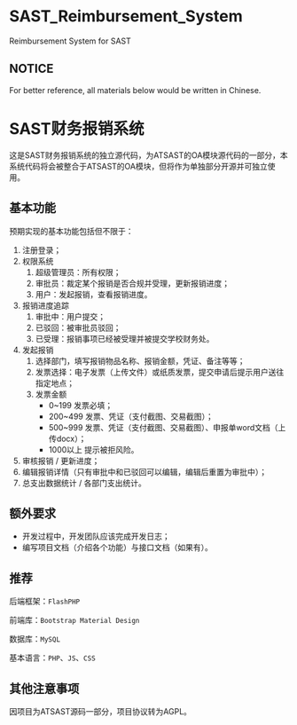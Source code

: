 # SAST_Reimbursement_System
Reimbursement System for SAST

## NOTICE

For better reference, all materials below would be written in Chinese.

# SAST财务报销系统

这是SAST财务报销系统的独立源代码，为ATSAST的OA模块源代码的一部分，本系统代码将会被整合于ATSAST的OA模块，但将作为单独部分开源并可独立使用。

## 基本功能

预期实现的基本功能包括但不限于：

1. 注册登录；
1. 权限系统
    1. 超级管理员：所有权限；
    1. 审批员：裁定某个报销是否合规并受理，更新报销进度；
    1. 用户：发起报销，查看报销进度。
1. 报销进度追踪
    1. 审批中：用户提交；
    1. 已驳回：被审批员驳回；
    1. 已受理：报销事项已经被受理并被提交学校财务处。
1. 发起报销
    1. 选择部门，填写报销物品名称、报销金额，凭证、备注等等；
    1. 发票选择：电子发票（上传文件）或纸质发票，提交申请后提示用户送往指定地点；
    1. 发票金额
        + 0~199 发票必填；
        + 200~499 发票、凭证（支付截图、交易截图）；
        + 500~999 发票、凭证（支付截图、交易截图）、申报单word文档（上传docx）；
        + 1000以上 提示被拒风险。
1. 审核报销 / 更新进度；
1. 编辑报销详情（只有审批中和已驳回可以编辑，编辑后重置为审批中）；
1. 总支出数据统计 / 各部门支出统计。

## 额外要求

+ 开发过程中，开发团队应该完成开发日志；
+ 编写项目文档（介绍各个功能）与接口文档（如果有）。

## 推荐

后端框架：`FlashPHP`

前端库：`Bootstrap Material Design`

数据库：`MySQL`

基本语言：`PHP`、`JS`、`CSS`

## 其他注意事项

因项目为ATSAST源码一部分，项目协议转为AGPL。
